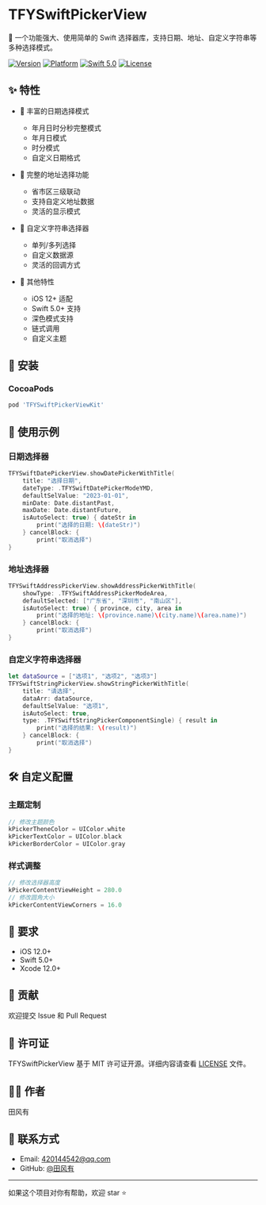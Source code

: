 # TFYSwiftPickerView

🎯 一个功能强大、使用简单的 Swift 选择器库，支持日期、地址、自定义字符串等多种选择模式。

[![Version](https://img.shields.io/cocoapods/v/TFYSwiftPickerViewKit.svg?style=flat)](https://cocoapods.org/pods/TFYSwiftPickerViewKit)
[![Platform](https://img.shields.io/cocoapods/p/TFYSwiftPickerViewKit.svg?style=flat)](https://cocoapods.org/pods/TFYSwiftPickerViewKit)
[![Swift 5.0](https://img.shields.io/badge/Swift-5.0-orange.svg)](https://swift.org)
[![License](https://img.shields.io/cocoapods/l/TFYSwiftPickerViewKit.svg?style=flat)](LICENSE)

## ✨ 特性

- 📅 丰富的日期选择模式
  - 年月日时分秒完整模式
  - 年月日模式
  - 时分模式
  - 自定义日期格式
  
- 📍 完整的地址选择功能
  - 省市区三级联动
  - 支持自定义地址数据
  - 灵活的显示模式

- 🎨 自定义字符串选择器
  - 单列/多列选择
  - 自定义数据源
  - 灵活的回调方式

- 🌈 其他特性
  - iOS 12+ 适配
  - Swift 5.0+ 支持
  - 深色模式支持
  - 链式调用
  - 自定义主题

## 🚀 安装

### CocoaPods

```ruby
pod 'TFYSwiftPickerViewKit'
```

## 📖 使用示例

### 日期选择器

```swift
TFYSwiftDatePickerView.showDatePickerWithTitle(
    title: "选择日期",
    dateType: .TFYSwiftDatePickerModeYMD,
    defaultSelValue: "2023-01-01",
    minDate: Date.distantPast,
    maxDate: Date.distantFuture,
    isAutoSelect: true) { dateStr in
        print("选择的日期: \(dateStr)")
    } cancelBlock: {
        print("取消选择")
}
```

### 地址选择器

```swift
TFYSwiftAddressPickerView.showAddressPickerWithTitle(
    showType: .TFYSwiftAddressPickerModeArea,
    defaultSelected: ["广东省", "深圳市", "南山区"],
    isAutoSelect: true) { province, city, area in
        print("选择的地址: \(province.name)\(city.name)\(area.name)")
    } cancelBlock: {
        print("取消选择")
}
```

### 自定义字符串选择器

```swift
let dataSource = ["选项1", "选项2", "选项3"]
TFYSwiftStringPickerView.showStringPickerWithTitle(
    title: "请选择",
    dataArr: dataSource,
    defaultSelValue: "选项1",
    isAutoSelect: true,
    type: .TFYSwiftStringPickerComponentSingle) { result in
        print("选择的结果: \(result)")
    } cancelBlock: {
        print("取消选择")
}
```

## 🛠 自定义配置

### 主题定制

```swift
// 修改主题颜色
kPickerTheneColor = UIColor.white
kPickerTextColor = UIColor.black
kPickerBorderColor = UIColor.gray
```

### 样式调整

```swift
// 修改选择器高度
kPickerContentViewHeight = 280.0
// 修改圆角大小
kPickerContentViewCorners = 16.0
```

## 📱 要求

- iOS 12.0+
- Swift 5.0+
- Xcode 12.0+

## 🤝 贡献

欢迎提交 Issue 和 Pull Request

## 📄 许可证

TFYSwiftPickerView 基于 MIT 许可证开源。详细内容请查看 [LICENSE](LICENSE) 文件。

## 👨‍💻 作者

田风有

## 📮 联系方式

- Email: 420144542@qq.com
- GitHub: [@田风有](https://github.com/13662049573)

---

如果这个项目对你有帮助，欢迎 star ⭐️
